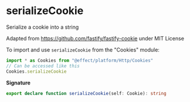 # serializeCookie

Serialize a cookie into a string

Adapted from https://github.com/fastify/fastify-cookie under MIT License

To import and use `serializeCookie` from the "Cookies" module:

```ts
import * as Cookies from "@effect/platform/Http/Cookies"
// Can be accessed like this
Cookies.serializeCookie
```

**Signature**

```ts
export declare function serializeCookie(self: Cookie): string
```
